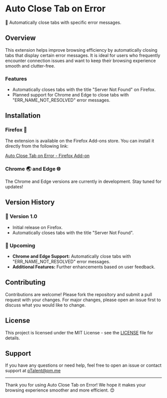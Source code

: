 # Auto Close Tab on Error

🚀 Automatically close tabs with specific error messages.

## Overview

This extension helps improve browsing efficiency by automatically closing tabs that display certain error messages. It is ideal for users who frequently encounter connection issues and want to keep their browsing experience smooth and clutter-free.

### Features

- Automatically closes tabs with the title "Server Not Found" on Firefox.
- Planned support for Chrome and Edge to close tabs with "ERR_NAME_NOT_RESOLVED" error messages.

## Installation

### Firefox 🦊

The extension is available on the Firefox Add-ons store. You can install it directly from the following link:

[Auto Close Tab on Error - Firefox Add-on](https://addons.mozilla.org/en-US/firefox/addon/auto-close-tab-on-error/)

### Chrome 🌏 and Edge 🌐

The Chrome and Edge versions are currently in development. Stay tuned for updates!

## Version History

### 🚀 Version 1.0

- Initial release on Firefox.
- Automatically closes tabs with the title "Server Not Found".

### 📅 Upcoming

- **Chrome and Edge Support:** Automatically close tabs with "ERR_NAME_NOT_RESOLVED" error messages.
- **Additional Features:** Further enhancements based on user feedback.

## Contributing

Contributions are welcome! Please fork the repository and submit a pull request with your changes. For major changes, please open an issue first to discuss what you would like to change.

## License

This project is licensed under the MIT License - see the [LICENSE](LICENSE) file for details.

## Support

If you have any questions or need help, feel free to open an issue or contact support at pTalent@pm.me

---

Thank you for using Auto Close Tab on Error! We hope it makes your browsing experience smoother and more efficient. 😊
